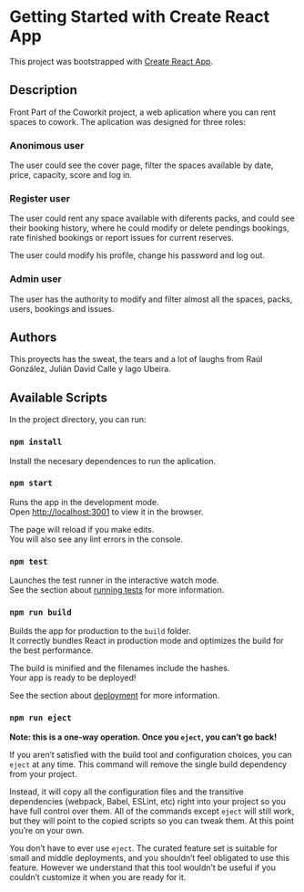# Getting Started with Create React App

This project was bootstrapped with [Create React App](https://github.com/facebook/create-react-app).

## Description

Front Part of the Coworkit project, a web aplication where you can rent spaces to cowork. The aplication was designed for three roles:

### Anonimous user

The user could see the cover page, filter the spaces available by date, price, capacity, score and log in.

### Register user

The user could rent any space available with diferents packs, and could see their booking history, where he could modify or delete pendings bookings, rate finished bookings or report issues for current reserves.

The user could modify his profile, change his password and log out.

### Admin user

The user has the authority to modify and filter almost all the spaces, packs, users, bookings and issues.

## Authors

This proyects has the sweat, the tears and a lot of laughs from Raúl González, Julián David Calle y Iago Ubeira.

## Available Scripts

In the project directory, you can run:

### `npm install`

Install the necesary dependences to run the aplication.

### `npm start`

Runs the app in the development mode.\
Open [http://localhost:3001](http://localhost:3001) to view it in the browser.

The page will reload if you make edits.\
You will also see any lint errors in the console.

### `npm test`

Launches the test runner in the interactive watch mode.\
See the section about [running tests](https://facebook.github.io/create-react-app/docs/running-tests) for more information.

### `npm run build`

Builds the app for production to the `build` folder.\
It correctly bundles React in production mode and optimizes the build for the best performance.

The build is minified and the filenames include the hashes.\
Your app is ready to be deployed!

See the section about [deployment](https://facebook.github.io/create-react-app/docs/deployment) for more information.

### `npm run eject`

**Note: this is a one-way operation. Once you `eject`, you can’t go back!**

If you aren’t satisfied with the build tool and configuration choices, you can `eject` at any time. This command will remove the single build dependency from your project.

Instead, it will copy all the configuration files and the transitive dependencies (webpack, Babel, ESLint, etc) right into your project so you have full control over them. All of the commands except `eject` will still work, but they will point to the copied scripts so you can tweak them. At this point you’re on your own.

You don’t have to ever use `eject`. The curated feature set is suitable for small and middle deployments, and you shouldn’t feel obligated to use this feature. However we understand that this tool wouldn’t be useful if you couldn’t customize it when you are ready for it.

